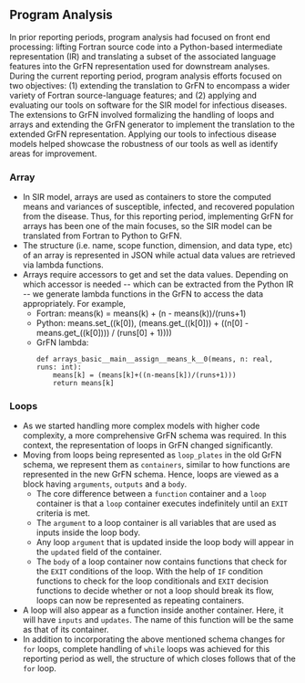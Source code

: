 ## Program Analysis

In prior reporting periods, program analysis had focused on front end processing: lifting Fortran source code into a Python-based intermediate representation (IR) and translating a subset of the associated language features into the GrFN representation used for downstream analyses.  During the current reporting period, program analysis efforts focused on two objectives: (1) extending the translation to GrFN to encompass a wider variety of Fortran source-language features; and (2) applying and evaluating our tools on software for the SIR model for infectious diseases.  The extensions to GrFN involved formalizing the handling of loops and arrays and extending the GrFN generator to implement the translation to the extended GrFN representation.  Applying our tools to infectious disease models helped showcase the robustness of our tools as well as identify areas for improvement.

### Array

* In SIR model, arrays are used as containers to store the computed means and variances of susceptible, infected, and recovered population from the disease. Thus, for this reporting period, implementing GrFN for arrays has been one of the main focuses, so the SIR model can be translated from Fortran to Python to GrFN.
* The structure (i.e. name, scope function, dimension, and data type, etc) of an array is represented in JSON while actual data values are retrieved via lambda functions.
* Arrays require accessors to get and set the data values. Depending on which accessor is needed -- which can be extracted from the Python IR -- we generate lambda functions in the GrFN to access the data appropriately. For example,
    * Fortran: means(k) = means(k) + (n - means(k))/(runs+1)
    * Python: means.set_((k[0]), (means.get_((k[0])) + ((n[0] - means.get_((k[0]))) / (runs[0] + 1))))
    * GrFN lambda:
        ```
        def arrays_basic__main__assign__means_k__0(means, n: real, runs: int):
            means[k] = (means[k]+((n-means[k])/(runs+1)))
	        return means[k]
	    ```

### Loops

* As we started handling more complex models with higher code complexity, a more comprehensive GrFN schema was required. In this context, the representation of loops in GrFN changed significantly.
* Moving from loops being represented as `loop_plates` in the old GrFN schema, we represent them as `containers`, similar to how functions are represented in the new GrFN schema. Hence, loops are viewed as a block having `arguments`, `outputs` and a `body`.
	* The core difference between a `function` container and a `loop` container is that a `loop` container executes                 indefinitely until an `EXIT` criteria is met.
	* The `argument` to a loop container is all variables that are used as inputs inside the loop body.
	* Any loop `argument` that is updated inside the loop body will appear in the `updated` field of the container.
	* The `body` of a loop container now contains functions that check for the `EXIT` conditions of the loop. With the 	     help of `IF` condition functions to check for the loop conditionals and `EXIT` decision functions to decide whether           or not a loop should break its flow, loops can now be represented as repeating containers.
* A loop will also appear as a function inside another container. Here, it will have `inputs` and `updates`. The name of this function will be the same as that of its container.
* In addition to incorporating the above mentioned schema changes for `for` loops, complete handling of `while` loops was achieved for this reporting period as well, the structure of which closes follows that of the `for` loop. 
